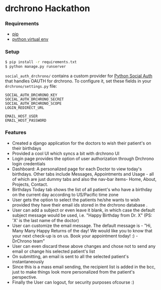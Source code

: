 # drchrono Hackathon

### Requirements
- [pip](https://pip.pypa.io/en/stable/)
- [python virtual env](https://packaging.python.org/installing/#creating-and-using-virtual-environments)

### Setup
``` bash
$ pip install -r requirements.txt
$ python manage.py runserver
```

`social_auth_drchrono/` contains a custom provider for [Python Social Auth](http://psa.matiasaguirre.net/) that handles OAUTH for drchrono. To configure it, set these fields in your `drchrono/settings.py` file:

```
SOCIAL_AUTH_DRCHRONO_KEY
SOCIAL_AUTH_DRCHRONO_SECRET
SOCIAL_AUTH_DRCHRONO_SCOPE
LOGIN_REDIRECT_URL

EMAIL_HOST_USER
EMAIL_HOST_PASSWORD
```

### Features
  - Created a django application for the doctors to wish their patient's on their birthdays
  - Provided a cool UI which syncs a bit with drchrono UI
  - Login page provides the option of user authorization through Drchrono login credentials
  - Dashboard: A personalized page for each Doctor to view today's birthdays. Other tabs include Messages, Appointments and Usage - all of which are just dummy tabs and also the nav-bar items- Home, About, Projects, Contact.
  - Birthdays Today tab shows the list of all patient's who have a birthday on the current day according to US/Pacific time zone
  - User gets the option to select the patients he/she wants to wish provided they have their email ids stored in the drchrono database .
  - User can add a subject or even leave it blank, in which case the default subject message would be used, i.e. "Happy Birthday from Dr. X" (PS: 'X' is the last name of the doctor)
  - User can customize the email message. The default message is - "Hi, Many Many Happy Returns of the day! We would like you to know that your next check-up is on us. Book your appointment today! :) - DrChrono team"
  - User can even discard these above changes and chose not to send any email or change his selected patient's list
  - On submitting, an email is sent to all the selected patient's instantaneously
  - Since this is a mass email sending, the recipient list is added in the bcc, just to make things look more personalized from the patient's perspective.
  - Finally the User can logout, for security purposes ofcourse :)  
